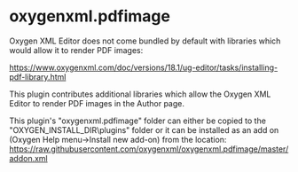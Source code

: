# oxygenxml.pdfimage
Oxygen XML Editor does not come bundled by default with libraries which would allow it to render PDF images:

https://www.oxygenxml.com/doc/versions/18.1/ug-editor/tasks/installing-pdf-library.html

This plugin contributes additional libraries which allow the Oxygen XML Editor to render PDF images in the Author page.

This plugin's "oxygenxml.pdfimage" folder can either be copied to the "OXYGEN_INSTALL_DIR\plugins" folder or it can be installed as an add on (Oxygen Help menu->Install new add-on) from the location: https://raw.githubusercontent.com/oxygenxml/oxygenxml.pdfimage/master/addon.xml
